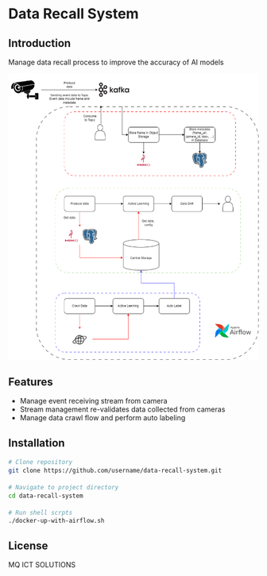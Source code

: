 # Data Recall System

## Introduction
Manage data recall process to improve the accuracy of AI models

![Data Recall System Logo](./files/data_recall_diagram.drawio.png)

## Features
- Manage event receiving stream from camera
- Stream management re-validates data collected from cameras
- Manage data crawl flow and perform auto labeling

## Installation

```bash
# Clone repository
git clone https://github.com/username/data-recall-system.git

# Navigate to project directory
cd data-recall-system

# Run shell scrpts
./docker-up-with-airflow.sh
```

## License
MQ ICT SOLUTIONS